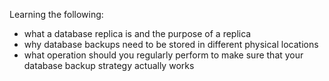 Learning the following:
- what a database replica is and the purpose of a replica
- why database backups need to be stored in different physical locations
- what operation should you regularly perform to make sure that your database backup strategy actually works
